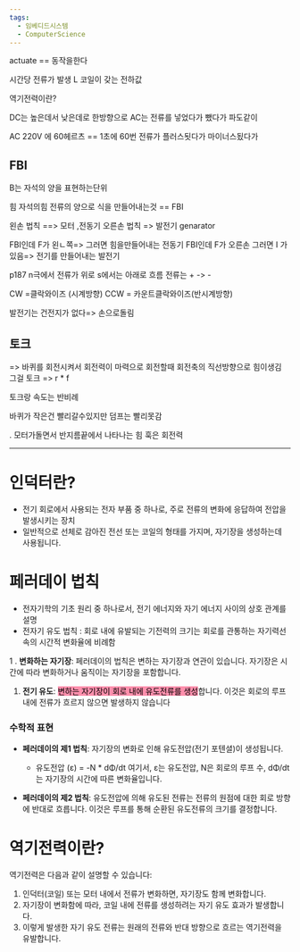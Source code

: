 ```yaml
---
tags:
  - 임베디드시스템
  - ComputerScience
---
```


actuate == 동작을한다

시간당 전류가 발생
L 코일이 갖는 전하값

역기전력이란?


DC는 높은데서 낮은데로 한방향으로
AC는 전류를 넣었다가 뺐다가 파도같이

AC 220V 에 60헤르츠
== 1초에 60번 전류가 플러스됫다가 마이너스됬다가



## FBI 
B는 자석의 양을 표현하는단위

힘 자석의힘 전류의 양으로 식을 만들어내는것 == FBI

왼손 법칙 ==>  모터 ,전동기
오른손 법칙 => 발전기 genarator

FBI인데 F가 왼ㄴ쪽=> 그러면 힘을만들어내는 전동기
FBI인데 F가 오른손 그러면 I 가있음=> 전기를 만들어내는 발전기

p187
n극에서 전류가 위로 s에서는 아래로 흐름
전류는 + -> -

CW =클락와이즈 (시계방향)
CCW = 카운트클락와이즈(반시계방향)

발전기는 건전지가 없다=> 손으로돌림

## 토크
=> 바퀴를 회전시켜서 회전력이 마력으로
회전할때 회전축의 직선방향으로 힘이생김 그걸 토크
=> r * f

토크랑 속도는 반비례

바퀴가 작은건 빨리갈수있지만 덤프는 빨리못감

. 모터가돌면서 반지름끝에서 나타나는 힘
훅은 회전력


------------

# 인덕터란?

- 전기 회로에서 사용되는 전자 부품 중 하나로, 주로 전류의 변화에 응답하여 전압을 발생시키는 장치
- 일반적으로 선체로 감아진 전선 또는 코일의 형태를 가지며, 자기장을 생성하는데 사용됩니다.

# 페러데이 법칙

- 전자기학의 기초 원리 중 하나로서, 전기 에너지와 자기 에너지 사이의 상호 관계를 설명
-  전자기 유도 법칙 : 회로 내에 유발되는 기전력의 크기는 회로를 관통하는 자기력선속의 시간적 변화율에 비례함

1 . **변화하는 자기장**: 페러데이의 법칙은 변하는 자기장과 연관이 있습니다. 자기장은 시간에 따라 변화하거나 움직이는 자기장을 포함합니다.

1. **전기 유도**: <mark style="background: #FF5582A6;">변하는 자기장이 회로 내에 유도전류를 생성</mark>합니다. 이것은 회로의 루프 내에 전류가 흐르지 않으면 발생하지 않습니다

### 수학적 표현

- **페러데이의 제1 법칙**: 자기장의 변화로 인해 유도전압(전기 포텐셜)이 생성됩니다.

	- 유도전압 (ε) = -N * dΦ/dt 여기서, ε는 유도전압, N은 회로의 루프 수, dΦ/dt는 자기장의 시간에 따른 변화율입니다.
	
- **페러데이의 제2 법칙**: 유도전압에 의해 유도된 전류는 전류의 원점에 대한 회로 방향에 반대로 흐릅니다. 이것은 루프를 통해 순환된 유도전류의 크기를 결정합니다.



# 역기전력이란?

역기전력은 다음과 같이 설명할 수 있습니다:

1. 인덕터(코일) 또는 모터 내에서 전류가 변화하면, 자기장도 함께 변화합니다.
2. 자기장이 변화함에 따라, 코일 내에 전류를 생성하려는 자기 유도 효과가 발생합니다.
3. 이렇게 발생한 자기 유도 전류는 원래의 전류와 반대 방향으로 흐르는 역기전력을 유발합니다.